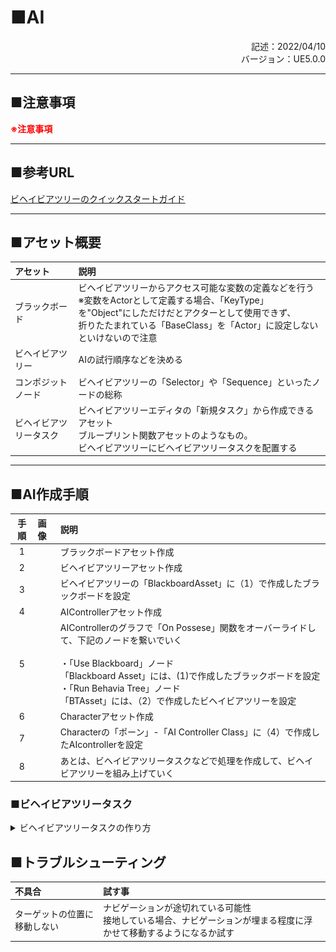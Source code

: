# ■AI
<div style="text-align: right;">記述：2022/04/10</div>
<div style="text-align: right;">バージョン：UE5.0.0</div>

---
## ■注意事項
**<font color=red>※注意事項</font>**

---
## ■参考URL
[ビヘイビアツリーのクイックスタートガイド](https://docs.unrealengine.com/5.0/ja/behavior-tree-in-unreal-engine---quick-start-guide/)

---
## ■アセット概要
|アセット|説明|
|:--|:--|
|ブラックボード|ビヘイビアツリーからアクセス可能な変数の定義などを行う<br>※変数をActorとして定義する場合、「KeyType」を"Object"にしただけだとアクターとして使用できず、<br>折りたたまれている「BaseClass」を「Actor」に設定しないといけないので注意|
|ビヘイビアツリー|AIの試行順序などを決める|
|コンポジットノード|ビヘイビアツリーの「Selector」や「Sequence」といったノードの総称|
|ビヘイビアツリータスク|ビヘイビアツリーエディタの「新規タスク」から作成できるアセット<br>ブループリント関数アセットのようなもの。<br>ビヘイビアツリーにビヘイビアツリータスクを配置する|

---
## ■AI作成手順

|手順|画像|説明|
|:--:|:--|:--|
|1||ブラックボードアセット作成|
|2||ビヘイビアツリーアセット作成|
|3||ビヘイビアツリーの「BlackboardAsset」に（1）で作成したブラックボードを設定|
|4||AIControllerアセット作成|
|5||AIControllerのグラフで「On Possese」関数をオーバーライドして、下記のノードを繋いでいく<br><br>・「Use Blackboard」ノード<br>「Blackboard Asset」には、(1)で作成したブラックボードを設定<br>・「Run Behavia Tree」ノード<br>「BTAsset」には、（2）で作成したビヘイビアツリーを設定|
|6||Characterアセット作成|
|7||Characterの「ポーン」-「AI Controller Class」に（4）で作成したAIcontrollerを設定|
|8||あとは、ビヘイビアツリータスクなどで処理を作成して、ビヘイビアツリーを組み上げていく|

### ■ビヘイビアツリータスク
<details><summary>ビヘイビアツリータスクの作り方</summary>

|手順|画像|説明|
|:--:|:--|:--|
|1|![](.\image\BehaviorTreeTask_01.png)|ビヘイビアツリーエディターの「新規タスク」から「BTTask_BlueprintBase」を選択|
|2|![](.\image\BehaviorTreeTask_02.png)|ビヘイビアツリータスクの名前を入力して「決定」を押す|
|3|![](.\image\BehaviorTreeTask_03.png)|(2)で作成したビヘイビアツリータスクを開き、ブラックボードの変数と紐づける為のキー用の変数を作成する<br>変数の型は「Blackboard Key Selector」とし<br>「インスタンス編集可能」を有効にしておく<br>※編集可能にしておかないと、ビヘイビアツリーで変数にアクセスできません）|
|4|![](.\image\BehaviorTreeTask_04.png)|ビヘイビアツリータスクのグラフで「Recieve Execute AI」関数をオーバーライドし、このタスクの処理を書いていく<br>ブラックボードの値にアクセスする際は「Set Blackboard Value as XXX」や「Get Blackboard Value as XXX」を使用し<br>ノードの「Key」には(3)で作成した変数を繋ぐ|
|5|![](.\image\BehaviorTreeTask_05.png)|タスクの最後に「Finish Execute」ノードを接続する<br>「Success」がtrueを返すとビヘイビアツリーが次のタスクに進みます|
|6|![](.\image\BehaviorTreeTask_06.png)|再びビヘイビアツリーエディターに戻り、コンポジットノードの下側をドラッグして(2)で作成したビヘイビアツリータスクのノードを作成します|
|7|![](.\image\BehaviorTreeTask_07.png)|作成したビヘイビアツリータスクのノードを選択し、(3)で作成した変数にブラックボードの変数を設定する|

</details>

## ■トラブルシューティング
|不具合|試す事|
|:--|:--|
|ターゲットの位置に移動しない|ナビゲーションが途切れている可能性<br>接地している場合、ナビゲーションが埋まる程度に浮かせて移動するようになるか試す|